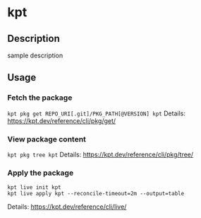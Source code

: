 # kpt

## Description
sample description

## Usage

### Fetch the package
`kpt pkg get REPO_URI[.git]/PKG_PATH[@VERSION] kpt`
Details: https://kpt.dev/reference/cli/pkg/get/

### View package content
`kpt pkg tree kpt`
Details: https://kpt.dev/reference/cli/pkg/tree/

### Apply the package
```
kpt live init kpt
kpt live apply kpt --reconcile-timeout=2m --output=table
```
Details: https://kpt.dev/reference/cli/live/
